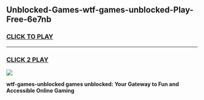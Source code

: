
## Unblocked-Games-wtf-games-unblocked-Play-Free-6e7nb
<h3>
<a href="https://premium76.site?title=wtf-games-unblocked&ref=12A">CLICK TO PLAY</a></h3>
<hr>

<h3>
<a href="https://premium76.site?title=wtf-games-unblocked&ref=12A">CLICK 2 PLAY</a>
  
</h3>

<a href="https://premium76.site?title=wtf-games-unblocked&ref=12A"><img src="https://clearcache.store/games.png"></a>


**wtf-games-unblocked games unblocked: Your Gateway to Fun and Accessible Online Gaming**
